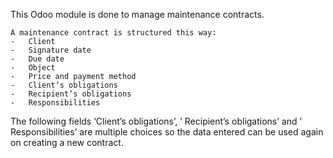 This Odoo module is done to manage maintenance contracts.

	A maintenance contract is structured this way:
    -	Client
    -	Signature date
    -	Due date
    -	Object
    -	Price and payment method
    -	Client’s obligations
    -	Recipient’s obligations
    -	Responsibilities
    
The following fields ‘Client’s obligations’, ’ Recipient’s obligations’ and ’ Responsibilities’ are multiple choices so the data entered can be used again on creating a new contract.
